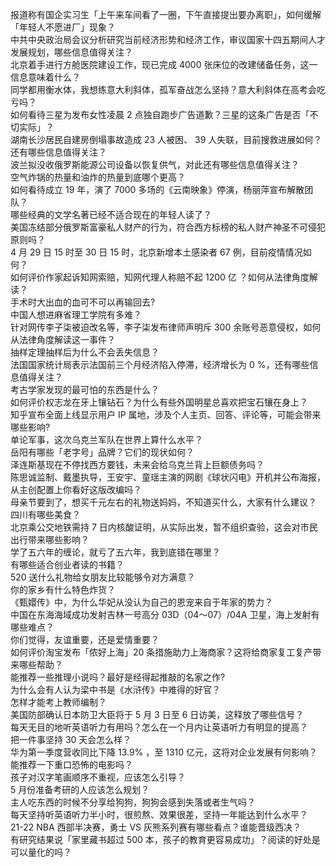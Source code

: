 报道称有国企实习生「上午来车间看了一圈，下午直接提出要办离职」，如何缓解「年轻人不愿进厂」现象？  
中共中央政治局会议分析研究当前经济形势和经济工作，审议国家十四五期间人才发展规划，哪些信息值得关注？  
北京着手进行方舱医院建设工作，现已完成 4000 张床位的改建储备任务，这一信息意味着什么？  
同学都用衡水体，我想练意大利斜体，孤军奋战怎么坚持？意大利斜体在高考会吃亏吗？  
如何看待三星为发布女性凌晨 2 点独自跑步广告道歉？三星的这条广告是否「不切实际」？  
湖南长沙居民自建房倒塌事故造成 23 人被困、 39 人失联，目前搜救进展如何？还有哪些信息值得关注？  
波兰拟没收俄罗斯能源公司设备以恢复供气，对此还有哪些信息值得关注？  
空气炸锅的热量和油炸的热量到底哪个更高？  
如何看待成立 19 年，演了 7000 多场的《云南映象》停演，杨丽萍宣布解散团队？  
哪些经典的文学名著已经不适合现在的年轻人读了？  
美国冻结部分俄罗斯富豪私人财产的行为，符合西方标榜的私人财产神圣不可侵犯原则吗？  
4 月 29 日 15 时至 30 日 15 时，北京新增本土感染者 67 例，目前疫情情况如何？  
如何评价作家起诉知网索赔，知网代理人称赔不起 1200 亿 ？如何从法律角度解读？  
手术时大出血的血可不可以再输回去?  
中国人想进麻省理工学院有多难？  
针对网传李子柒被迫改名等，李子柒发布律师声明斥 300 余账号恶意侵权，如何从法律角度解读这一事件？  
抽样定理抽样后为什么不会丢失信息？  
法国国家统计局表示法国前三个月经济陷入停滞，经济增长为 0 %，还有哪些信息值得关注？  
考古学家发现的最可怕的东西是什么？  
如何评价权志龙在牙上镶钻石？为什么有些外国明星总喜欢把宝石镶在身上？  
知乎宣布全面上线显示用户 IP 属地，涉及个人主页、回答、评论等，可能会带来哪些影响?  
单论军事，这次乌克兰军队在世界上算什么水平？  
岳阳有哪些「老字号」品牌？它们的现状如何？  
泽连斯基现在不停找西方要钱，未来会给乌克兰背上巨额债务吗？  
陈思诚监制、戴墨执导，王安宇、童瑶主演的网剧《球状闪电》开机并公布海报，从主创配置上你看好这版改编吗？  
母亲节要到了，想买千元左右的礼物送妈妈，不知道买什么，大家有什么建议？  
四川有哪些美食？  
北京乘公交地铁需持 7 日内核酸证明，从实际出发，暂不组织查验，这会对市民出行带来哪些影响？  
学了五六年的缠论，就亏了五六年，我到底错在哪里？  
有哪些适合创业者读的书籍？  
520 送什么礼物给女朋友比较能够令对方满意？  
你的家乡有什么特色炸货？  
《甄嬛传》中，为什么华妃从没认为自己的恩宠来自于年家的势力？  
中国在东海海域成功发射吉林一号高分 03D（04～07）/04A 卫星，海上发射有哪些难点？  
你们觉得，友谊重要，还是爱情重要？  
如何评价淘宝发布「侬好上海」20 条措施助力上海商家？这将给商家复工复产带来哪些帮助？  
能推荐一些推理小说吗？最好是经得起推敲的名家之作?  
为什么会有人认为梁中书是《水浒传》中难得的好官？  
怎样才能考上教师编制？  
美国防部确认日本防卫大臣将于 5 月 3 日至 6 日访美，这释放了哪些信号？  
每天无目的地听英语听力有用吗？怎么在一个月内让英语听力有明显的提高？  
把一件事坚持 30 天会怎么样？  
华为第一季度营收同比下降 13.9% ，至 1310 亿元，这将对企业发展有何影响？  
能推荐一下重口恐怖的电影吗？  
孩子对汉字笔画顺序不重视，应该怎么引导？  
5 月份准备考研的人应该怎么规划？  
主人吃东西的时候不分享给狗狗，狗狗会感到失落或者生气吗？  
每天坚持听英语听力半小时，很煎熬、效果很差，坚持一年能达到什么水平？  
21-22 NBA 西部半决赛，勇士 VS 灰熊系列赛有哪些看点？谁能晋级西决？  
有研究结果说「家里藏书超过 500 本，孩子的教育更容易成功」？阅读的好处是可以量化的吗？  
